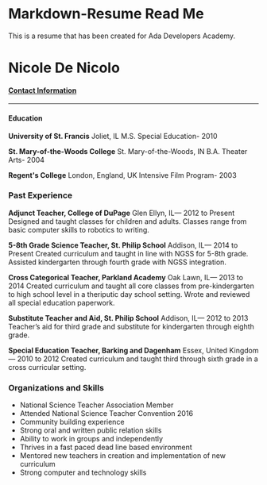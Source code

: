 # Markdown-Resume Read Me

This is a resume that has been created for Ada Developers Academy.

# **Nicole De Nicolo**

#### [Contact Information](http://evaunt.me/lA1fPB/NicoleDeNicolo) 

___

#### **Education** 
**University of St. Francis**
Joliet, IL
M.S. Special Education- 2010

**St. Mary-of-the-Woods College**
St. Mary-of-the-Woods, IN
B.A. Theater Arts- 2004 

**Regent's College** 
London, England, UK
Intensive Film Program- 2003

### **Past Experience**
**Adjunct Teacher, College of DuPage**
Glen Ellyn, IL— 2012 to Present
Designed and taught classes for children and adults. Classes range from basic computer skills to robotics to writing. 

**5-8th Grade Science Teacher, St. Philip School**
Addison, IL— 2014 to Present
Created curriculum and taught in line with NGSS for 5-8th grade. Assisted kindergarten through fourth grade with NGSS integration. 

**Cross Categorical Teacher, Parkland Academy**
Oak Lawn, IL— 2013 to 2014
Created curriculum and taught all core classes from pre-kindergarten to high school level in a theriputic day school setting.  Wrote and reviewed all special education paperwork.

**Substitute Teacher and Aid, St. Philip School**
Addison, IL— 2012 to 2013
Teacher’s aid for third grade and substitute for kindergarten through eighth grade. 

**Special Education Teacher, Barking and Dagenham** 
Essex, United Kingdom— 2010 to 2012
Created curriculum and taught third through sixth grade in a cross curricular setting. 

### **Organizations and Skills**
- National Science Teacher Association Member
- Attended National Science Teacher Convention 2016
- Community building experience
- Strong oral and written  public relation skills
- Ability to work in groups and independently 
- Thrives in a fast paced dead line based environment 
- Mentored new teachers in creation and implementation of new curriculum
- Strong computer and technology skills



